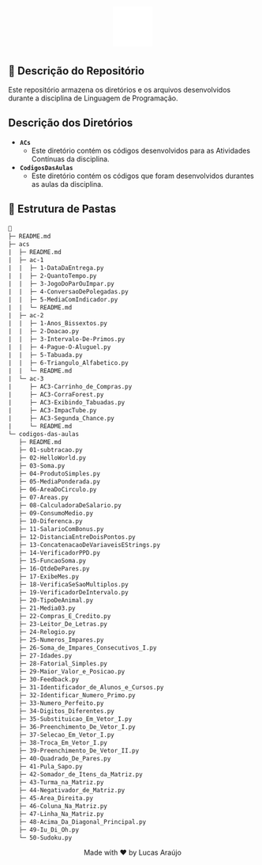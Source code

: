 <h1 align="center">
    <img alt="Impacta Logo" height="80" title="Azure Logo" src="../../.github/impacta-logo.png">
</h1>

## 📝 Descrição do Repositório

Este repositório armazena os diretórios e os arquivos desenvolvidos durante a disciplina de Linguagem de Programação.

## Descrição dos Diretórios

- **`ACs`**
  - Este diretório contém os códigos desenvolvidos para as Atividades Contínuas da disciplina.
- **`CodigosDasAulas`**
  - Este diretório contém os códigos que foram desenvolvidos durantes as aulas da disciplina.

## 📁 Estrutura de Pastas

```
📁
├─ README.md
├─ acs
|  ├─ README.md
|  ├─ ac-1
|  |  ├─ 1-DataDaEntrega.py
|  |  ├─ 2-QuantoTempo.py
|  |  ├─ 3-JogoDoParOuImpar.py
|  |  ├─ 4-ConversaoDePolegadas.py
|  |  ├─ 5-MediaComIndicador.py
|  |  └─ README.md
|  ├─ ac-2
|  |  ├─ 1-Anos_Bissextos.py
|  |  ├─ 2-Doacao.py
|  |  ├─ 3-Intervalo-De-Primos.py
|  |  ├─ 4-Pague-O-Aluguel.py
|  |  ├─ 5-Tabuada.py
|  |  ├─ 6-Triangulo_Alfabetico.py
|  |  └─ README.md
|  └─ ac-3
|     ├─ AC3-Carrinho_de_Compras.py
|     ├─ AC3-CorraForest.py
|     ├─ AC3-Exibindo_Tabuadas.py
|     ├─ AC3-ImpacTube.py
|     ├─ AC3-Segunda_Chance.py
|     └─ README.md
└─ codigos-das-aulas
   ├─ README.md
   ├─ 01-subtracao.py
   ├─ 02-HelloWorld.py
   ├─ 03-Soma.py
   ├─ 04-ProdutoSimples.py
   ├─ 05-MediaPonderada.py
   ├─ 06-AreaDoCirculo.py
   ├─ 07-Areas.py
   ├─ 08-CalculadoraDeSalario.py
   ├─ 09-ConsumoMedio.py
   ├─ 10-Diferenca.py
   ├─ 11-SalarioComBonus.py
   ├─ 12-DistanciaEntreDoisPontos.py
   ├─ 13-ConcatenacaoDeVariaveisEStrings.py
   ├─ 14-VerificadorPPD.py
   ├─ 15-FuncaoSoma.py
   ├─ 16-QtdeDePares.py
   ├─ 17-ExibeMes.py
   ├─ 18-VerificaSeSaoMultiplos.py
   ├─ 19-VerificadorDeIntervalo.py
   ├─ 20-TipoDeAnimal.py
   ├─ 21-Media03.py
   ├─ 22-Compras_E_Credito.py
   ├─ 23-Leitor_De_Letras.py
   ├─ 24-Relogio.py
   ├─ 25-Numeros_Impares.py
   ├─ 26-Soma_de_Impares_Consecutivos_I.py
   ├─ 27-Idades.py
   ├─ 28-Fatorial_Simples.py
   ├─ 29-Maior_Valor_e_Posicao.py
   ├─ 30-Feedback.py
   ├─ 31-Identificador_de_Alunos_e_Cursos.py
   ├─ 32-Identificar_Numero_Primo.py
   ├─ 33-Numero_Perfeito.py
   ├─ 34-Digitos_Diferentes.py
   ├─ 35-Substituicao_Em_Vetor_I.py
   ├─ 36-Preenchimento_De_Vetor_I.py
   ├─ 37-Selecao_Em_Vetor_I.py
   ├─ 38-Troca_Em_Vetor_I.py
   ├─ 39-Preenchimento_De_Vetor_II.py
   ├─ 40-Quadrado_De_Pares.py
   ├─ 41-Pula_Sapo.py
   ├─ 42-Somador_de_Itens_da_Matriz.py
   ├─ 43-Turma_na_Matriz.py
   ├─ 44-Negativador_de_Matriz.py
   ├─ 45-Area_Direita.py
   ├─ 46-Coluna_Na_Matriz.py
   ├─ 47-Linha_Na_Matriz.py
   ├─ 48-Acima_Da_Diagonal_Principal.py
   ├─ 49-Iu_Di_Oh.py
   └─ 50-Sudoku.py
```

<div align="center">
  <p>Made with ❤ by Lucas Araújo</p>
</div>